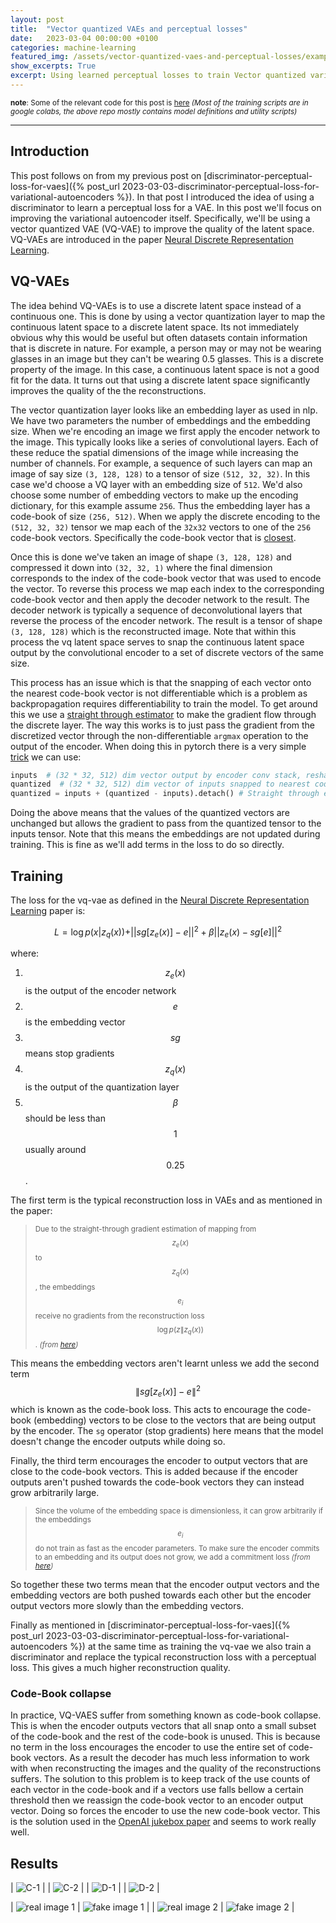 ```yaml
---
layout: post
title:  "Vector quantized VAEs and perceptual losses"
date:   2023-03-04 00:00:00 +0100
categories: machine-learning
featured_img: /assets/vector-quantized-vaes-and-perceptual-losses/example-1.png
show_excerpts: True
excerpt: Using learned perceptual losses to train Vector quantized variational autoencoders
---
```


<sup>__note__: Some of the relevant code for this post is [here](https://github.com/mauicv/vaegan) *(Most of the training scripts are in google colabs, the above repo mostly contains model definitions and utility scripts)*</sup>

___

## Introduction

This post follows on from my previous post on [discriminator-perceptual-loss-for-vaes]({% post_url 2023-03-03-discriminator-perceptual-loss-for-variational-autoencoders %}). In that post I introduced the idea of using a discriminator to learn a perceptual loss for a VAE. In this post we'll focus on improving the variational autoencoder itself. Specifically, we'll be using a vector quantized VAE (VQ-VAE) to improve the quality of the latent space. VQ-VAEs are introduced in the paper [Neural Discrete Representation Learning](https://arxiv.org/abs/1711.00937).

## VQ-VAEs

The idea behind VQ-VAEs is to use a discrete latent space instead of a continuous one. This is done by using a vector quantization layer to map the continuous latent space to a discrete latent space. Its not immediately obvious why this would be useful but often datasets contain information that is discrete in nature. For example, a person may or may not be wearing glasses in an image but they can't be wearing 0.5 glasses. This is a discrete property of the image. In this case, a continuous latent space is not a good fit for the data. It turns out that using a discrete latent space significantly improves the quality of the the reconstructions.


The vector quantization layer looks like an embedding layer as used in nlp. We have two parameters the number of embeddings and the embedding size. When we're encoding an image we first apply the encoder network to the image. This typically looks like a series of convolutional layers. Each of these reduce the spatial dimensions of the image while increasing the number of channels. For example, a sequence of such layers can map an image of say size `(3, 128, 128)` to a tensor of size `(512, 32, 32)`. In this case we'd choose a VQ layer with an embedding size of `512`. We'd also choose some number of embedding vectors to make up the encoding dictionary, for this example assume `256`. Thus the embedding layer has a code-book of size `(256, 512)`. When we apply the discrete encoding to the `(512, 32, 32)` tensor we map each of the `32x32` vectors to one of the `256` code-book vectors. Specifically the code-book vector that is [closest](https://github.com/mauicv/vaegan/blob/c07da10804fb4b90a099d3c546efbecd93bda1fa/duct/model/latent_spaces/discrete.py#L60).

Once this is done we've taken an image of shape `(3, 128, 128)` and compressed it down into `(32, 32, 1)` where the final dimension corresponds to the index of the code-book vector that was used to encode the vector. To reverse this process we map each index to the corresponding code-book vector and then apply the decoder network to the result. The decoder network is typically a sequence of deconvolutional layers that reverse the process of the encoder network. The result is a tensor of shape `(3, 128, 128)` which is the reconstructed image. Note that within this process the vq latent space serves to snap the continuous latent space output by the convolutional encoder to a set of discrete vectors of the same size.

This process has an issue which is that the snapping of each vector onto the nearest code-book vector is not differentiable which is a problem as backpropagation requires differentiability to train the model. To get around this we use a [straight through estimator](https://hassanaskary.medium.com/intuitive-explanation-of-straight-through-estimators-with-pytorch-implementation-71d99d25d9d0) to make the gradient flow through the discrete layer. The way this works is to just pass the gradient from the discretized vector through the non-differentiable `argmax` operation to the output of the encoder. When doing this in pytorch there is a very simple [trick](https://github.com/mauicv/vaegan/blob/c07da10804fb4b90a099d3c546efbecd93bda1fa/duct/model/latent_spaces/discrete.py#L84) we can use:

```py
inputs  # (32 * 32, 512) dim vector output by encoder conv stack, reshaped and reordered with channel first
quantized  # (32 * 32, 512) dim vector of inputs snapped to nearest code-book vectors
quantized = inputs + (quantized - inputs).detach() # Straight through estimator
```

Doing the above means that the values of the quantized vectors are unchanged but allows the gradient to pass from the quantized tensor to the inputs tensor. Note that this means the embeddings are not updated during training. This is fine as we'll add terms in the loss to do so directly.

## Training

The loss for the vq-vae as defined in the [Neural Discrete Representation Learning](https://arxiv.org/abs/1711.00937) paper is:

$$
L = \log p(x|z_q(x)) + ||sg[z_e(x)] - e||^2 + \beta ||z_e(x) - sg[e]||^2
$$

where:

1. $$z_e(x)$$ is the output of the encoder network
2. $$e$$ is the embedding vector
3. $$sg$$ means stop gradients
4. $$z_q(x)$$ is the output of the quantization layer
5. $$\beta$$ should be less than $$1$$ usually around $$0.25$$. 

The first term is the typical reconstruction loss in VAEs and as mentioned in the paper:

> <sup>Due to the straight-through gradient estimation of mapping from $$z_e(x)$$ to $$z_q(x)$$, the embeddings $$e_i$$ receive no gradients from the reconstruction loss $$\log p(z\|z_q(x))$$. *(from [here](https://arxiv.org/pdf/1711.00937.pdf))*</sup>

This means the embedding vectors aren't learnt unless we add the second term $$\|sg[z_e(x)] - e\|^2$$ which is known as the code-book loss. This acts to encourage the code-book (embedding) vectors to be close to the vectors that are being output by the encoder. The `sg` operator (stop gradients) here means that the model doesn't change the encoder outputs while doing so.

Finally, the third term encourages the encoder to output vectors that are close to the code-book vectors. This is added because if the encoder outputs aren't pushed towards the code-book vectors they can instead grow arbitrarily large.

> <sup>Since the volume of the embedding space is dimensionless, it can grow arbitrarily if the embeddings $$e_i$$ do not train as fast as the encoder parameters. To make sure the encoder commits to an embedding and its output does not grow, we add a commitment loss *(from [here](https://arxiv.org/pdf/1711.00937.pdf))*</sup>

So together these two terms mean that the encoder output vectors and the embedding vectors are both pushed towards each other but the encoder output vectors more slowly than the embedding vectors.

Finally as mentioned in [discriminator-perceptual-loss-for-vaes]({% post_url 2023-03-03-discriminator-perceptual-loss-for-variational-autoencoders %}) at the same time as training the vq-vae we also train a discriminator and replace the typical reconstruction loss with a perceptual loss. This gives a much higher reconstruction quality.

### Code-Book collapse

In practice, VQ-VAES suffer from something known as code-book collapse. This is when the encoder outputs vectors that all snap onto a small subset of the code-book and the rest of the code-book is unused. This is because no term in the loss encourages the encoder to use the entire set of code-book vectors. As a result the decoder has much less information to work with when reconstructing the images and the quality of the reconstructions suffers. The solution to this problem is to keep track of the use counts of each vector in the code-book and if a vectors use falls bellow a certain threshold then we reassign the code-book vector to an encoder output vector. Doing so forces the encoder to use the new code-book vector. This is the solution used in the [OpenAI jukebox paper](https://arxiv.org/pdf/2005.00341.pdf) and seems to work really well.

## Results

| ![C-1](/assets/vector-quantized-vaes-and-perceptual-losses/C-1.png) |
| ![C-2](/assets/vector-quantized-vaes-and-perceptual-losses/C-2.png) |
| ![D-1](/assets/vector-quantized-vaes-and-perceptual-losses/D-1.png) |
| ![D-2](/assets/vector-quantized-vaes-and-perceptual-losses/D-2.png) |

| ![real image 1](/assets/vector-quantized-vaes-and-perceptual-losses/A-real.png) | ![fake image 1](/assets/vector-quantized-vaes-and-perceptual-losses/A-recon.png) |
| ![real image 2](/assets/vector-quantized-vaes-and-perceptual-losses/B-real.png) | ![fake image 2](/assets/vector-quantized-vaes-and-perceptual-losses/B-recon.png) |